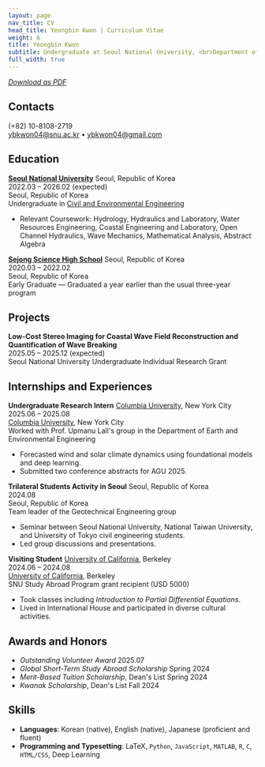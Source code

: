 ```yaml
---
layout: page
nav_title: CV
head_title: Yeongbin Kwon | Curriculum Vitae
weight: 6
title: Yeongbin Kwon
subtitle: Undergraduate at Seoul National University, <br>Department of Civil and Environmental Engineering
full_width: true
---
```


<!-- Load icon sets if not already loaded -->
<link href="https://cdnjs.cloudflare.com/ajax/libs/font-awesome/6.5.0/css/all.min.css" rel="stylesheet">

*[Download as PDF](assets/YeongbinKwonCV202509.pdf)*

## Contacts
(+82) 10-8108-2719  
[ybkwon04@snu.ac.kr](mailto:ybkwon04@snu.ac.kr) • [ybkwon04@gmail.com](mailto:ybkwon04@gmail.com)  

## Education

<div class="edu-header">
  <div class="edu-left">
    <strong><a href="https://en.snu.ac.kr/index.html">Seoul National University</a></strong>
    <span class="location-inline">Seoul, Republic of Korea</span>
  </div>
  <span class="date">2022.03 – 2026.02 <span class="location">(expected)</span></span>
</div>
<div class="location-block">Seoul, Republic of Korea</div>

<div class="cvtitle">
  Undergraduate in <a href="https://cee.snu.ac.kr/english/">Civil and Environmental Engineering</a>
</div>
<ul>
  <li>Relevant Coursework: Hydrology, Hydraulics and Laboratory, Water Resources Engineering, Coastal Engineering and Laboratory, Open Channel Hydraulics, Wave Mechanics, Mathematical Analysis, Abstract Algebra</li>
</ul>

<div class="edu-header">
  <div class="edu-left">
    <strong><a href="https://sjsh.sen.hs.kr/">Sejong Science High School</a></strong>
    <span class="location-inline">Seoul, Republic of Korea</span>
  </div>
  <span class="date">2020.03 – 2022.02</span>
</div>
<div class="location-block">Seoul, Republic of Korea</div>

<div class="cvtitle">
  Early Graduate — Graduated a year earlier than the usual three-year program
</div>

## Projects

<div class="edu-header">
  <div class="edu-left">
    <strong>Low-Cost Stereo Imaging for Coastal Wave Field Reconstruction and Quantification of Wave Breaking</strong>
  </div>
  <span class="date">2025.05 – 2025.12 <span class="location">(expected)</span></span>
</div>
<div class="location-block">Seoul National University Undergraduate Individual Research Grant</div>



## Internships and Experiences

<!-- Undergraduate Research Intern -->
<div class="edu-header">
  <div class="edu-left">
    <strong>Undergraduate Research Intern</strong>
    <span class="location-inline"><a href="https://www.eee.columbia.edu/">Columbia University</a>, New York City</span>
  </div>
  <span class="date">2025.06 – 2025.08</span>
</div>
<div class="location-block"><a href="https://www.eee.columbia.edu/">Columbia University</a>, New York City</div>

<div class="cvtitle">
  Worked with Prof. Upmanu Lall's group in the Department of Earth and Environmental Engineering
</div>
<ul>
  <li>Forecasted wind and solar climate dynamics using foundational models and deep learning.</li>
  <li>Submitted two conference abstracts for AGU 2025.</li>
</ul>

<!-- Trilateral Students Activity in Seoul -->
<div class="edu-header">
  <div class="edu-left">
    <strong>Trilateral Students Activity in Seoul</strong>
    <span class="location-inline">Seoul, Republic of Korea</span>
  </div>
  <span class="date">2024.08</span>
</div>
<div class="location-block">Seoul, Republic of Korea</div>

<div class="cvtitle">
  Team leader of the Geotechnical Engineering group
</div>
<ul>
  <li>Seminar between Seoul National University, National Taiwan University, and University of Tokyo civil engineering students.</li>
  <li>Led group discussions and presentations.</li>
</ul>

<!-- Visiting Student -->
<div class="edu-header">
  <div class="edu-left">
    <strong>Visiting Student</strong>
    <span class="location-inline"><a href="https://www.berkeley.edu/">University of California</a>, Berkeley</span>
  </div>
  <span class="date">2024.06 – 2024.08</span>
</div>
<div class="location-block"><a href="https://www.berkeley.edu/">University of California</a>, Berkeley</div>

<div class="cvtitle">
  SNU Study Abroad Program grant recipient (USD 5000)
</div>
<ul>
  <li>Took classes including <em>Introduction to Partial Differential Equations</em>.</li>
  <li>Lived in International House and participated in diverse cultural activities.</li>
</ul>


## Awards and Honors
- *Outstanding Volunteer Award* <span class="date">2025.07<span>
- *Global Short-Term Study Abroad Scholarship* <span class="date">Spring 2024<span>
- *Merit-Based Tuition Scholarship*, Dean's List <span class="date">Spring 2024<span>
- *Kwanak Scholarship*, Dean's List <span class="date">Fall 2024<span> 

## Skills
- **Languages**: Korean (native), English (native), Japanese (proficient and fluent)  
- **Programming and Typesetting**: LaTeX, `Python`, `JavaScript`, `MATLAB`, `R`, `C`, `HTML/CSS`, Deep Learning
